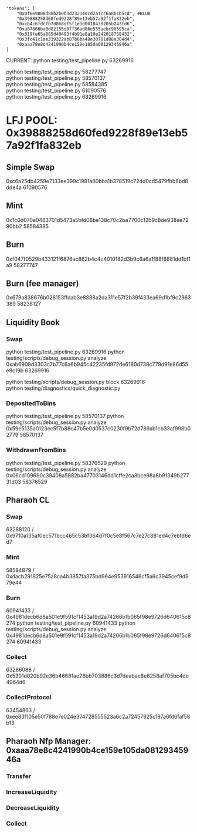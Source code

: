     "tokens": [
        "0x0f669808d88b2b0b3d23214dcd2a1cc6a8b1b5cd", #BLUB
        "0x39888258d60fed9228f89e13eb57a92f1fa832eb",
        "0xcb4c6fdcfb7d868df5f1e3d0018438205b243fd6",
        "0xa87866ba0d82155d0ff36ad06e555aebc98595ca",
        "0x819fe65a885d40493f4b91e8a10e242018758432",
        "0x3fc41c1ae339322ab87b6ba48e30781d88a304d4",
        "0xaaa78e8c4241990b4ce159e105da08129345946a"    
    ]



CURRENT: python testing/test_pipeline.py 63269916

python testing/test_pipeline.py 58277747  
python testing/test_pipeline.py 58570137  
python testing/test_pipeline.py 58584385  
python testing/test_pipeline.py 61090576  
python testing/test_pipeline.py 63269916  


# LFJ POOL: 0x39888258d60fed9228f89e13eb57a92f1fa832eb

## Simple Swap
0xc6a25db4259e7133ee399c1981a80bba1b378519c72dd0cd5479fbb8bd8dde4a 61090576

## Mint
0x1c0d070e0483701d5473a5bfd08be138c70c2ba7700c12b9c8de938ee7290bb2 58584385

## Burn
0xf047f0529b433121f6876ac862b4c4c4010182d3b9c6a6a1f88f8881dd1bf1a9 58277747

## Burn (fee manager)
0x679a838676b028153ffdab3e8838a2da311e57f2b39f433ea69d1bf9c2963389 58238127









## Liquidity Book
### Swap
python testing/test_pipeline.py 63269916
python testing/scripts/debug_session.py analyze 0xab6908d3303c7b77c6a6b945c42235fd972de6180d738c779d91e86d55e8c19b 63269916

python testing/scripts/debug_session.py block 63269916  
python testing/diagnostics/quick_diagnostic.py

### DepositedToBins
python testing/test_pipeline.py 58570137
python testing/scripts/debug_session.py analyze 0x59e5135a0123ec5f7b88c47b5e0d0537c0230f9b72d789ab1cb33af998b02779 58570137

### WithdrawnFromBins
python testing/test_pipeline.py 58376529
python testing/scripts/debug_session.py analyze 0x06cd109690c39408a5882ba47703146dd1cffe2ca8bce98a8b91349b27731d03 58376529


## Pharaoh CL
### Swap
62288120 / 0x9710a135af0ec571bcc465c53bf364d7f0c5e8f567c7e27c881ed4c7ebfd6ed7
### Mint
58584879 / 0xdacb291825e75a8ca4b3857fa375bd964e953916546cf5a6c3945cef9d979e44
### Burn
60941433 / 0x4981decb6d8a501e9f591cf1453a19d2a74266b1b065f98e9726d640615c8274
python testing/test_pipeline.py 60941433
python testing/scripts/debug_session.py analyze 0x4981decb6d8a501e9f591cf1453a19d2a74266b1b065f98e9726d640615c8274 60941433

### Collect
63286088 / 0x5301d020b92e36b46681ae28bb703886c3d7deabae8e6258af705bc4de4964d6
### CollectProtocol
63454863 / 0xee83f105e50f788e7e024e374728555523a6c2a72457925c197a6fd6faf58b13



## Pharaoh Nfp Manager: 0xaaa78e8c4241990b4ce159e105da08129345946a
### Transfer
### IncreaseLiquidity
### DecreaseLiquidity
### Collect

